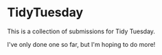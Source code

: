 # TidyTuesday
This is a collection of submissions for Tidy Tuesday.

I've only done one so far, but I'm hoping to do more! 
